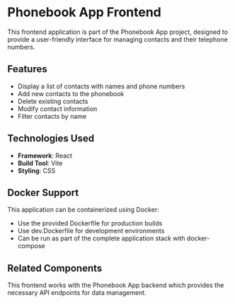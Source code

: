 # Phonebook App Frontend

This frontend application is part of the Phonebook App project, designed to provide a user-friendly interface for managing contacts and their telephone numbers.

## Features

- Display a list of contacts with names and phone numbers
- Add new contacts to the phonebook
- Delete existing contacts
- Modify contact information
- Filter contacts by name

## Technologies Used

- **Framework**: React
- **Build Tool**: Vite
- **Styling**: CSS

## Docker Support

This application can be containerized using Docker:

- Use the provided Dockerfile for production builds
- Use dev.Dockerfile for development environments
- Can be run as part of the complete application stack with docker-compose

## Related Components

This frontend works with the Phonebook App backend which provides the necessary API endpoints for data management.
